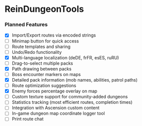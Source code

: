 # ReinDungeonTools

### Planned Features
- [x] Import/Export routes via encoded strings
- [ ] Minimap button for quick access
- [ ] Route templates and sharing
- [ ] Undo/Redo functionality
- [x] Multi-language localization (deDE, frFR, esES, ruRU)
- [ ] Drag-to-select multiple packs
- [x] Path drawing between packs
- [ ] Boss encounter markers on maps
- [x] Detailed pack information (mob names, abilities, patrol paths)
- [ ] Route optimization suggestions
- [x] Enemy forces percentage overlay on map
- [ ] Custom texture support for community-added dungeons
- [ ] Statistics tracking (most efficient routes, completion times)
- [ ] Integration with Ascension custom content
- [ ] In-game dungeon map coordinate logger tool
- [ ] Print route chat